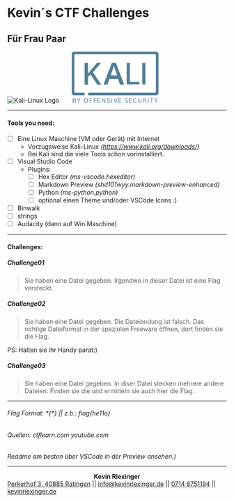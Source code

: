 # Kevin´s CTF Challenges
## Für Frau Paar

<img src="./.readmesrc/SignaturWINHG-weiß.png" alt="Kali-Linux Logo" width="235"/>
<img src="./.readmesrc/KaliLinux.png" style="margin-left: 25px;" alt="Kali-Linux Logo" width="200"/>

___

#### Tools you need:
- [ ] Eine Linux Maschine (VM oder Gerät) mit Internet
  - Vorzugsweise Kali-Linux *(https://www.kali.org/downloads/)*
  - Bei Kali sind die viele Tools schon vorinstalliert.
- [ ] Visual Studio Code
  - Plugins:
    - [ ] Hex Editor *(ms-vscode.hexeditor)*
    - [ ] Markdown Preview *(shd101wyy.markdown-preview-enhanced)*
    - [ ] Python *(ms-python.python)*
    - [ ] optional einen Theme und/oder VSCode Icons :)
- [ ] Binwalk
- [ ] strings
- [ ] Audacity (dann auf Win Maschine)

***

#### Challenges:

##### Challenge01
>Sie haben eine Datei gegeben. Irgendwo in dieser Datei ist eine Flag versteckt.
##### Challenge02
>Sie haben eine Datei gegeben. Die Dateiendung ist falsch. Das richtige Dateiformat in der spezielen Freeware öffnen, dort finden sie die Flag.

PS: Halten sie ihr Handy parat:)
##### Challenge03
>Sie haben eine Datei gegeben. In diser Datei stecken mehrere andere Dateien. Finden sie die und ermitteln sie auch hier die Flag.

***
###### Flag Format:  \*{*} || *z.b.: flag{he11o}*
###### Quellen: ctflearn.com youtube.com
*Readme am besten über VSCode in der Preview ansehen:)*
___

<center> <b>Kevin Riexinger</b> </center>
<a href="https://goo.gl/maps/QqA7RUYmDydCuQYA9">Perkerhof 3, 40885 Ratingen</a> || <a href="info@kevinriexinger.de">info@kevinriexinger.de</a> || <a href="tel:0714 6751194">0714 6751194</a> || <a href="kevinriexinger.de">kevinriexinger.de</a>
